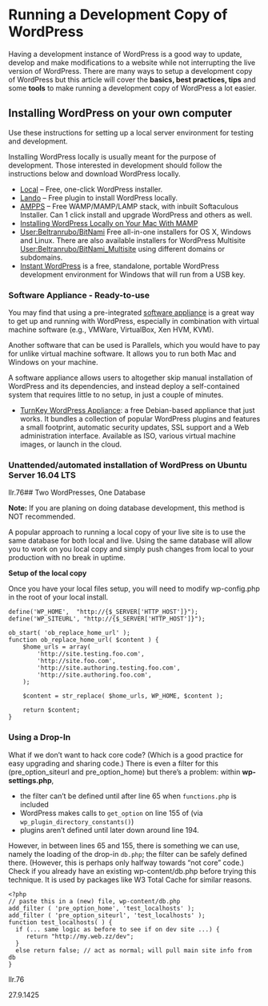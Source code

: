 # Running a Development Copy of WordPress

Having a development instance of WordPress is a good way to update, develop and make modifications to a website while not interrupting the live version of WordPress. There are many ways to setup a development copy of WordPress but this article will cover the **basics, best practices, tips** and some **tools** to make running a development copy of WordPress a lot easier.

## Installing WordPress on your own computer

Use these instructions for setting up a local server environment for testing and development.

Installing WordPress locally is usually meant for the purpose of development. Those interested in development should follow the instructions below and download WordPress locally.
- [Local](https://localwp.com/) – Free, one-click WordPress installer.
- [Lando](https://docs.lando.dev/wordpress/) – Free plugin to install WordPress locally.
- [AMPPS](http://ampps.com/download) – Free WAMP/MAMP/LAMP stack, with inbuilt Softaculous Installer. Can 1 click install and upgrade WordPress and others as well.
- [Installing WordPress Locally on Your Mac With MAMP](https://codex.wordpress.org/Installing_WordPress_Locally_on_Your_Mac_With_MAMP)
- [User:Beltranrubo/BitNami](https://codex.wordpress.org/User:Beltranrubo/BitNami) Free all-in-one installers for OS X, Windows and Linux. There are also available installers for WordPress Multisite [User:Beltranrubo/BitNami_Multisite](https://codex.wordpress.org/User:Beltranrubo/BitNami_Multisite) using different domains or subdomains.
- [Instant WordPress](http://www.instantwp.com/) is a free, standalone, portable WordPress development environment for Windows that will run from a USB key.

### Software Appliance - Ready-to-use

You may find that using a pre-integrated [software appliance](http://en.wikipedia.org/wiki/Software_appliance) is a great way to get up and running with WordPress, especially in combination with virtual machine software (e.g., VMWare, VirtualBox, Xen HVM, KVM).

Another software that can be used is Parallels, which you would have to pay for unlike virtual machine software. It allows you to run both Mac and Windows on your machine.

A software appliance allows users to altogether skip manual installation of WordPress and its dependencies, and instead deploy a self-contained system that requires little to no setup, in just a couple of minutes.

- [TurnKey WordPress Appliance](http://www.turnkeylinux.org/wordpress): a free Debian-based appliance that just works. It bundles a collection of popular WordPress plugins and features a small footprint, automatic security updates, SSL support and a Web administration interface. Available as ISO, various virtual machine images, or launch in the cloud.

### Unattended/automated installation of WordPress on Ubuntu Server 16.04 LTS

llr.76## Two WordPresses, One Database

**Note:** If you are planing on doing database development, this method is NOT recommended.

A popular approach to running a local copy of your live site is to use the same database for both local and live. Using the same database will allow you to work on you local copy and simply push changes from local to your production with no break in uptime.

**Setup of the local copy**

Once you have your local files setup, you will need to modify wp-config.php in the root of your local install.

```
define('WP_HOME',  "http://{$_SERVER['HTTP_HOST']}");
define('WP_SITEURL', "http://{$_SERVER['HTTP_HOST']}");

ob_start( 'ob_replace_home_url' );
function ob_replace_home_url( $content ) {
    $home_urls = array(
        'http://site.testing.foo.com',
        'http://site.foo.com',
        'http://site.authoring.testing.foo.com',
        'http://site.authoring.foo.com',
    );

    $content = str_replace( $home_urls, WP_HOME, $content );

    return $content;
}
```

### Using a Drop-In

What if we don’t want to hack core code? (Which is a good practice for easy upgrading and sharing code.) There is even a filter for this (pre_option_siteurl and pre_option_home) but there’s a problem: within **wp-settings.php**,

- the filter can’t be defined until after line 65 when `functions.php` is included
- WordPress makes calls to `get_option` on line 155 of (via `wp_plugin_directory_constants()`)
- plugins aren’t defined until later down around line 194.

However, in between lines 65 and 155, there is something we can use, namely the loading of the drop-in `db.php`; the filter can be safely defined there. (However, this is perhaps only halfway towards “not core” code.) Check if you already have an existing wp-content/db.php before trying this technique. It is used by packages like W3 Total Cache for similar reasons.

```
<?php
// paste this in a (new) file, wp-content/db.php
add_filter ( 'pre_option_home', 'test_localhosts' );
add_filter ( 'pre_option_siteurl', 'test_localhosts' );
function test_localhosts( ) {
  if (... same logic as before to see if on dev site ...) {
     return "http://my.web.zz/dev";
  }
  else return false; // act as normal; will pull main site info from db
}
```

llr.76

27.9.1425